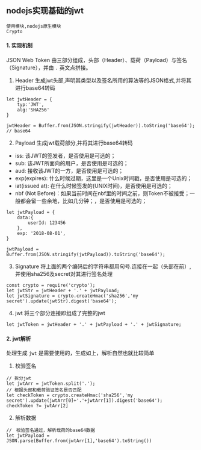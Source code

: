 ## nodejs实现基础的jwt

```
使用模块,nodejs原生模块
Crypto
```
#### 1. 实现机制
JSON Web Token 由三部分组成，头部（Header）、载荷（Payload）与签名（Signature），并由 `.` 英文点拼接。
1. Header
生成jwt头部,声明其类型以及签名所用的算法等的JSON格式,并将其进行base64转码
```
let jwtHeader = {
    typ:'JWT',
    alg:'SHA256'
}

jwtHeader = Buffer.from(JSON.stringify(jwtHeader)).toString('base64');
// base64
```
2. Payload
生成jwt载荷部分,并将其进行base64转码
- iss: 该JWT的签发者，是否使用是可选的；
- sub: 该JWT所面向的用户，是否使用是可选的；
- aud: 接收该JWT的一方，是否使用是可选的；
- exp(expires): 什么时候过期，这里是一个Unix时间戳，是否使用是可选的；
- iat(issued at): 在什么时候签发的(UNIX时间)，是否使用是可选的；
- nbf (Not Before)：如果当前时间在nbf里的时间之前，则Token不被接受；一般都会留一些余地，比如几分钟；，是否使用是可选的；

```
let jwtPayload = {
    data:{
        userId: 123456
    },
    exp: '2018-08-01',
}

jwtPayload = Buffer.from(JSON.stringify(jwtPayload)).toString('base64');
```
3. Signature
将上面的两个编码后的字符串都用句号.连接在一起（头部在前）,并使用sha256及secret对其进行签名处理
```
const crypto = require('crypto');
let jwtStr = jwtHeader + '.' + jwtPayload;
let jwtSignature = crypto.createHmac('sha256','my secret').update(jwtStr).digest('base64');
```
4. jwt
将三个部分连接即组成了完整的jwt
```
let jwtToken = jwtHeader + '.' + jwtPayload + '.' + jwtSignature;
```
#### 2. jwt解析
处理生成 ` jwt ` 是需要使用的，生成如上，解析自然也就比较简单
1. 校验签名
```
// 拆分jwt
let jwtArr = jwtToken.split('.');
// 根据头部和载荷验证签名是否匹配
let checkToken = crypto.createHmac('sha256','my secret').update(jwtArr[0]+'.'+jwtArr[1]).digest('base64');
checkToken ?= jwtArr[2]
```
2. 解析数据
```
//　校验签名通过，解析载荷的base64数据
let jwtPayload = JSON.parse(Buffer.from(jwtArr[1],'base64').toString())
```

